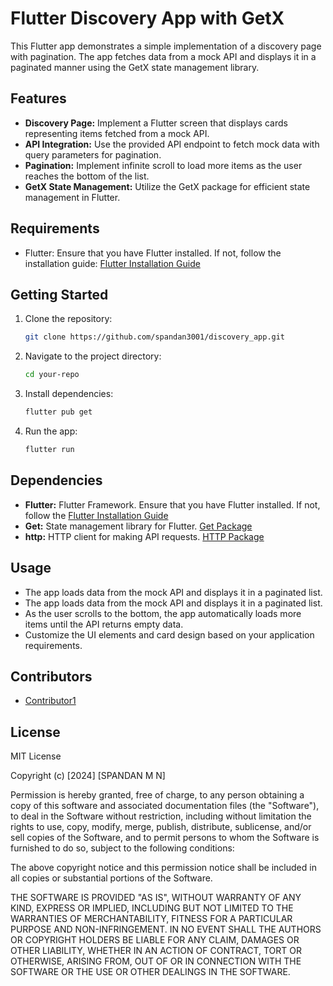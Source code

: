 # Flutter Discovery App with GetX

This Flutter app demonstrates a simple implementation of a discovery page with pagination. The app fetches data from a mock API and displays it in a paginated manner using the GetX state management library.

## Features

- **Discovery Page:** Implement a Flutter screen that displays cards representing items fetched from a mock API.
- **API Integration:** Use the provided API endpoint to fetch mock data with query parameters for pagination.
- **Pagination:** Implement infinite scroll to load more items as the user reaches the bottom of the list.
- **GetX State Management:** Utilize the GetX package for efficient state management in Flutter.

## Requirements

- Flutter: Ensure that you have Flutter installed. If not, follow the installation guide: [Flutter Installation Guide](https://flutter.dev/docs/get-started/install)

## Getting Started

1. Clone the repository:

   ```bash
   git clone https://github.com/spandan3001/discovery_app.git
   ```
2. Navigate to the project directory:
    ```bash
   cd your-repo
   ```
3. Install dependencies:
    ```bash
    flutter pub get
    ```
4. Run the app:
    ```bash
   flutter run
   ```

## Dependencies

- **Flutter:** Flutter Framework. Ensure that you have Flutter installed. If not, follow the [Flutter Installation Guide](https://flutter.dev/docs/get-started/install)
- **Get:** State management library for Flutter. [Get Package](https://pub.dev/packages/get)
- **http:** HTTP client for making API requests. [HTTP Package](https://pub.dev/packages/http)

## Usage

- The app loads data from the mock API and displays it in a paginated list.
- The app loads data from the mock API and displays it in a paginated list.
- As the user scrolls to the bottom, the app automatically loads more items until the API returns empty data.
- Customize the UI elements and card design based on your application requirements.


## Contributors

- [Contributor1](https://github.com/spandan3001)

## License

MIT License

Copyright (c) [2024] [SPANDAN M N]

Permission is hereby granted, free of charge, to any person obtaining a copy
of this software and associated documentation files (the "Software"), to deal
in the Software without restriction, including without limitation the rights
to use, copy, modify, merge, publish, distribute, sublicense, and/or sell
copies of the Software, and to permit persons to whom the Software is
furnished to do so, subject to the following conditions:

The above copyright notice and this permission notice shall be included in all
copies or substantial portions of the Software.

THE SOFTWARE IS PROVIDED "AS IS", WITHOUT WARRANTY OF ANY KIND, EXPRESS OR
IMPLIED, INCLUDING BUT NOT LIMITED TO THE WARRANTIES OF MERCHANTABILITY,
FITNESS FOR A PARTICULAR PURPOSE AND NON-INFRINGEMENT. IN NO EVENT SHALL THE
AUTHORS OR COPYRIGHT HOLDERS BE LIABLE FOR ANY CLAIM, DAMAGES OR OTHER
LIABILITY, WHETHER IN AN ACTION OF CONTRACT, TORT OR OTHERWISE, ARISING FROM,
OUT OF OR IN CONNECTION WITH THE SOFTWARE OR THE USE OR OTHER DEALINGS IN THE
SOFTWARE.

